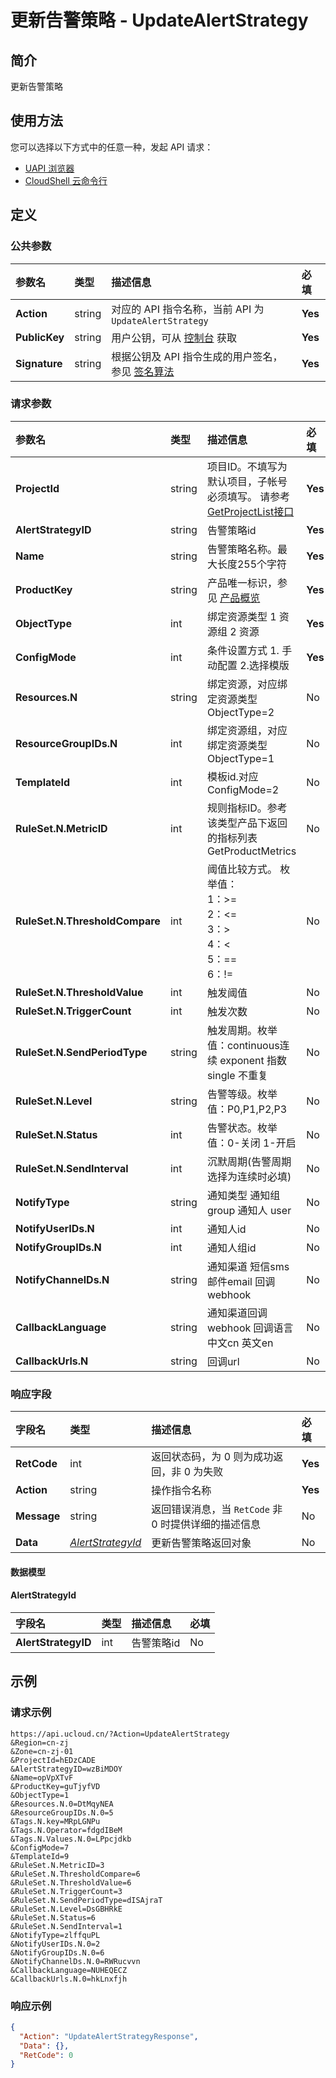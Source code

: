 # 更新告警策略 - UpdateAlertStrategy

## 简介

更新告警策略






## 使用方法

您可以选择以下方式中的任意一种，发起 API 请求：
- [UAPI 浏览器](https://console.ucloud.cn/uapi/detail?id=UpdateAlertStrategy)
- [CloudShell 云命令行](https://shell.ucloud.cn/)


## 定义

### 公共参数

| 参数名 | 类型 | 描述信息 | 必填 |
|:---|:---|:---|:---|
| **Action**     | string  | 对应的 API 指令名称，当前 API 为 `UpdateAlertStrategy`                        | **Yes** |
| **PublicKey**  | string  | 用户公钥，可从 [控制台](https://console.ucloud.cn/uapi/apikey) 获取                                             | **Yes** |
| **Signature**  | string  | 根据公钥及 API 指令生成的用户签名，参见 [签名算法](api/summary/signature.md)  | **Yes** |

### 请求参数

| 参数名 | 类型 | 描述信息 | 必填 |
|:---|:---|:---|:---|
| **ProjectId** | string | 项目ID。不填写为默认项目，子帐号必须填写。 请参考[GetProjectList接口](https://docs.ucloud.cn/api/summary/get_project_list) |**Yes**|
| **AlertStrategyID** | string | 告警策略id |**Yes**|
| **Name** | string | 告警策略名称。最大长度255个字符 |**Yes**|
| **ProductKey** | string | 产品唯一标识，参见 [产品概览](https://docs.ucloud.cn/cloudwatch/metric/intro) |**Yes**|
| **ObjectType** | int | 绑定资源类型 1 资源组 2 资源 |**Yes**|
| **ConfigMode** | int | 条件设置方式 1. 手动配置 2.选择模版 |**Yes**|
| **Resources.N** | string | 绑定资源，对应绑定资源类型ObjectType=2 |No|
| **ResourceGroupIDs.N** | int | 绑定资源组，对应绑定资源类型ObjectType=1 |No|
| **TemplateId** | int | 模板id.对应ConfigMode=2 |No|
| **RuleSet.N.MetricID** | int | 规则指标ID。参考该类型产品下返回的指标列表GetProductMetrics |No|
| **RuleSet.N.ThresholdCompare** | int | 阈值比较方式。 枚举值：<br />1：>= <br />2：<= <br />3：> <br />4：< <br />5：== <br />6：!= |No|
| **RuleSet.N.ThresholdValue** | int | 触发阈值 |No|
| **RuleSet.N.TriggerCount** | int | 触发次数<br /> |No|
| **RuleSet.N.SendPeriodType** | string | 触发周期。枚举值：continuous连续 exponent 指数 single 不重复 |No|
| **RuleSet.N.Level** | string | 告警等级。枚举值：P0,P1,P2,P3 |No|
| **RuleSet.N.Status** | int | 告警状态。枚举值：0-关闭 1-开启 |No|
| **RuleSet.N.SendInterval** | int | 沉默周期(告警周期选择为连续时必填) |No|
| **NotifyType** | string | 通知类型 通知组 group 通知人 user |No|
| **NotifyUserIDs.N** | int | 通知人id |No|
| **NotifyGroupIDs.N** | int | 通知人组id |No|
| **NotifyChannelDs.N** | string | 通知渠道 短信sms 邮件email 回调webhook |No|
| **CallbackLanguage** | string | 通知渠道回调webhook 回调语言 中文cn 英文en |No|
| **CallbackUrls.N** | string | 回调url |No|

### 响应字段

| 字段名 | 类型 | 描述信息 | 必填 |
|:---|:---|:---|:---|
| **RetCode** | int | 返回状态码，为 0 则为成功返回，非 0 为失败 |**Yes**|
| **Action** | string | 操作指令名称 |**Yes**|
| **Message** | string | 返回错误消息，当 `RetCode` 非 0 时提供详细的描述信息 |No|
| **Data** | [*AlertStrategyId*](#AlertStrategyId) | 更新告警策略返回对象<br /> |No|

#### 数据模型


#### AlertStrategyId

| 字段名 | 类型 | 描述信息 | 必填 |
|:---|:---|:---|:---|
| **AlertStrategyID** | int | 告警策略id |No|

## 示例

### 请求示例
    
```
https://api.ucloud.cn/?Action=UpdateAlertStrategy
&Region=cn-zj
&Zone=cn-zj-01
&ProjectId=hEDzCADE
&AlertStrategyID=wzBiMDOY
&Name=opVpXTvF
&ProductKey=guTjyfVD
&ObjectType=1
&Resources.N.0=DtMqyNEA
&ResourceGroupIDs.N.0=5
&Tags.N.key=MRpLGNPu
&Tags.N.Operator=fdgdIBeM
&Tags.N.Values.N.0=LPpcjdkb
&ConfigMode=7
&TemplateId=9
&RuleSet.N.MetricID=3
&RuleSet.N.ThresholdCompare=6
&RuleSet.N.ThresholdValue=6
&RuleSet.N.TriggerCount=3
&RuleSet.N.SendPeriodType=dISAjraT
&RuleSet.N.Level=DsGBHRkE
&RuleSet.N.Status=6
&RuleSet.N.SendInterval=1
&NotifyType=zlffquPL
&NotifyUserIDs.N.0=2
&NotifyGroupIDs.N.0=6
&NotifyChannelDs.N.0=RWRucvvn
&CallbackLanguage=NUHEQECZ
&CallbackUrls.N.0=hkLnxfjh
```

### 响应示例
    
```json
{
  "Action": "UpdateAlertStrategyResponse",
  "Data": {},
  "RetCode": 0
}
```





